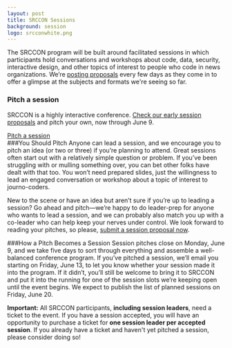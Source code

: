 ```yaml
---
layout: post
title: SRCCON Sessions
background: session
logo: srcconwhite.png
---
```


<p class="bodybig">The SRCCON program will be built around facilitated sessions in which participants hold conversations and workshops about code, data, security, interactive design, and other topics of interest to people who code in news organizations. We&rsquo;re <a href="proposals/">posting proposals</a> every few days as they come in to offer a glimpse at the subjects and formats we're seeing so far.</p>
<aside class="columns">
    <div class="col">
        <h3>Pitch a session</h3>
        <p>SRCCON is a highly interactive conference.  <a href="http://srccon.org/sessions/proposals/">Check our early session proposals</a> and pitch your own, now through June 9.</p>
        <a href="/sessions/pitch" class="button">Pitch a session</a>
    </div>
</aside>
###You Should Pitch
Anyone can lead a session, and we encourage you to pitch an idea (or two or three) if you&rsquo;re planning to attend. Great sessions often start out with a relatively simple question or problem. If you&rsquo;ve been struggling with or mulling something over, you can bet other folks have dealt with that too. You won&rsquo;t need prepared slides, just the willingness to lead an engaged conversation or workshop about a topic of interest to journo-coders.

New to the scene or have an idea but aren&rsquo;t sure if you&rsquo;re up to leading a session? Go ahead and pitch&mdash;we&rsquo;re happy to do leader-prep for anyone who wants to lead a session, and we can probably also match you up with a co-leader who can help keep your nerves under control.
We look forward to reading your pitches, so please, [submit a session proposal now](pitch).

###How a Pitch Becomes a Session
Session pitches close on Monday, June 9, and we take five days to sort through everything and assemble a well-balanced conference program. If you&rsquo;ve pitched a session, we&rsquo;ll email you starting on Friday, June 13, to let you know whether your session made it into the program. If it didn&rsquo;t, you&rsquo;ll still be welcome to bring it to SRCCON and put it into the running for one of the session slots we&rsquo;re keeping open until the event begins. We expect to publish the list of planned sessions on Friday, June 20.

**Important:** All SRCCON participants, **including session leaders**, need a ticket to the event. If you have a session accepted, you will have an opportunity to purchase a ticket for **one session leader per accepted session**. If you already have a ticket and haven't yet pitched a session, please consider doing so!
